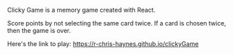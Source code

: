 Clicky Game is a memory game created with React.  

Score points by not selecting the same card twice.  If a card is chosen twice, then the game is over.  

Here's the link to play: 
 https://r-chris-haynes.github.io/clickyGame

